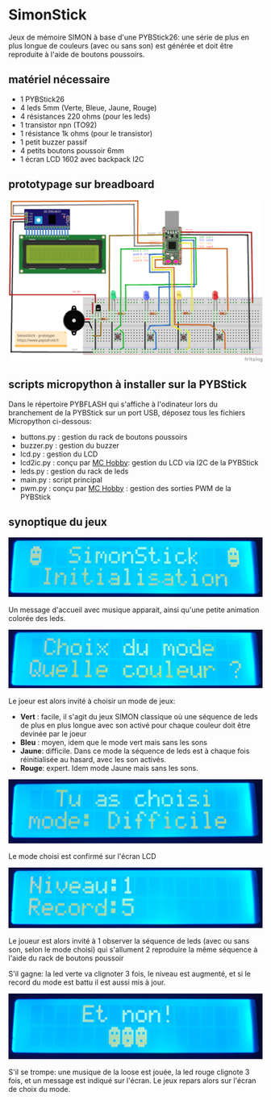 # SimonStick
Jeux de mémoire SIMON à base d'une PYBStick26: une série de plus en plus longue de couleurs (avec ou sans son) est générée et doit être reproduite à l'aide de boutons poussoirs.

## matériel nécessaire
* 1 PYBStick26
* 4 leds 5mm (Verte, Bleue, Jaune, Rouge)
* 4 résistances 220 ohms (pour les leds)
* 1 transistor npn (TO92)
* 1 résistance 1k ohms (pour le transistor)
* 1 petit buzzer passif
* 4 petits boutons poussoir 6mm
* 1 écran LCD 1602 avec backpack I2C

## prototypage sur breadboard

![prototype breadbaord](_docs/SimonStick26_bb.png)

## scripts micropython à installer sur la PYBStick
Dans le répertoire PYBFLASH qui s'affiche à l'odinateur lors du branchement de la PYBStick sur un port USB, déposez tous les fichiers Micropython ci-dessous:
* buttons.py : gestion du rack de boutons poussoirs
* buzzer.py  : gestion du buzzer
* lcd.py     : gestion du LCD
* lcd2ic.py  : conçu par [MC Hobby](https://github.com/mchobby/pyboard-driver/tree/master/PYBStick): gestion du LCD via I2C de la PYBStick
* leds.py    : gestion du rack de leds
* main.py    : script principal 
* pwm.py     : conçu par [MC Hobby](https://github.com/mchobby/pyboard-driver/tree/master/PYBStick) : gestion des sorties PWM de la PYBStick


## synoptique du jeux
![intro](_docs/Ecran_01_accueil.png)

Un message d'accueil avec musique apparait, ainsi qu'une petite animation colorée des leds.


![choix mode](_docs/Ecran_02_mode.png)

Le joeur est alors invité à choisir un mode de jeux:
* __Vert__ : facile, il s'agit du jeux SIMON classique où une séquence de leds de plus en plus longue avec son activé pour chaque couleur doit être devinée par le joeur
* __Bleu__ : moyen, idem que le mode vert mais sans les sons
* __Jaune__: difficile. Dans ce mode la séquence de leds est à chaque fois réinitialisée au hasard, avec les son activés.
* __Rouge__: expert. Idem mode Jaune mais sans les sons.


![confirmation](_docs/Ecran_03_modeChoisi.png)

Le mode choisi est confirmé sur l'écran LCD


![confirmation](_docs/Ecran_04_niveau.png)

Le joueur est alors invité à 
1 observer la séquence de leds (avec ou sans son, selon le mode choisi) qui s'allument
2 reproduire la même séquence à l'aide du rack de boutons poussoir

S'il gagne: la led verte va clignoter 3 fois, le niveau est augmenté, et si le record du mode est battu il est aussi mis à jour.


![loose](_docs/Ecran_05_loose.png)

S'il se trompe: une musique de la loose est jouée, la led rouge clignote 3 fois, et un message est indiqué sur l'écran. 
Le jeux repars alors sur l'écran de choix du mode.




